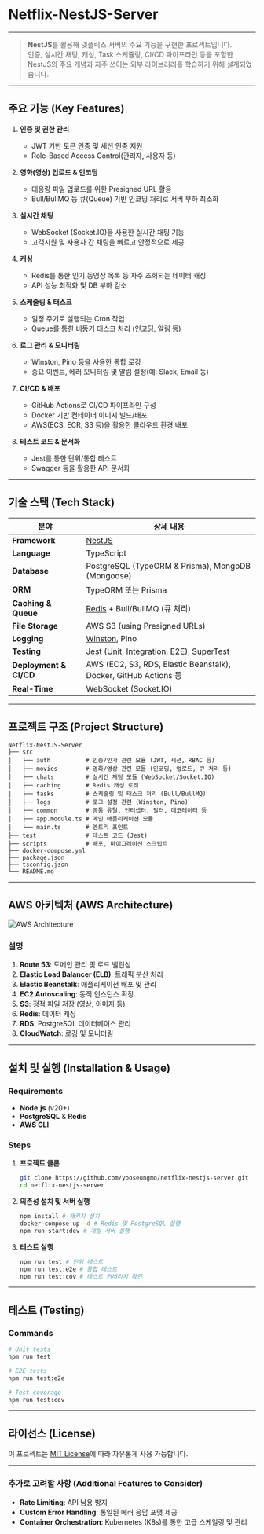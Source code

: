 
# Netflix-NestJS-Server

---

> **NestJS**를 활용해 넷플릭스 서버의 주요 기능을 구현한 프로젝트입니다.  
> 인증, 실시간 채팅, 캐싱, Task 스케쥴링, CI/CD 파이프라인 등을 포함한 NestJS의 주요 개념과 자주 쓰이는 외부 라이브러리를 학습하기 위해 설계되었습니다.

---

## 주요 기능 (Key Features)

1. **인증 및 권한 관리**  
   - JWT 기반 토큰 인증 및 세션 인증 지원  
   - Role-Based Access Control(관리자, 사용자 등)

2. **영화(영상) 업로드 & 인코딩**  
   - 대용량 파일 업로드를 위한 Presigned URL 활용  
   - Bull/BullMQ 등 큐(Queue) 기반 인코딩 처리로 서버 부하 최소화

3. **실시간 채팅**  
   - WebSocket (Socket.IO)을 사용한 실시간 채팅 기능  
   - 고객지원 및 사용자 간 채팅을 빠르고 안정적으로 제공

4. **캐싱**  
   - Redis를 통한 인기 동영상 목록 등 자주 조회되는 데이터 캐싱  
   - API 성능 최적화 및 DB 부하 감소

5. **스케줄링 & 태스크**  
   - 일정 주기로 실행되는 Cron 작업  
   - Queue를 통한 비동기 태스크 처리 (인코딩, 알림 등)

6. **로그 관리 & 모니터링**  
   - Winston, Pino 등을 사용한 통합 로깅  
   - 중요 이벤트, 에러 모니터링 및 알림 설정(예: Slack, Email 등)

7. **CI/CD & 배포**  
   - GitHub Actions로 CI/CD 파이프라인 구성  
   - Docker 기반 컨테이너 이미지 빌드/배포  
   - AWS(ECS, ECR, S3 등)을 활용한 클라우드 환경 배포

8. **테스트 코드 & 문서화**  
   - Jest를 통한 단위/통합 테스트  
   - Swagger 등을 활용한 API 문서화

---

## 기술 스택 (Tech Stack)

| 분야               | 상세 내용                                               |
|-------------------|---------------------------------------------------------|
| **Framework**       | [NestJS](https://nestjs.com/)                          |
| **Language**        | TypeScript                                             |
| **Database**        | PostgreSQL (TypeORM & Prisma), MongoDB (Mongoose)      |
| **ORM**             | TypeORM 또는 Prisma                                    |
| **Caching & Queue** | [Redis](https://redis.io/) + Bull/BullMQ (큐 처리)     |
| **File Storage**    | AWS S3 (using Presigned URLs)                          |
| **Logging**         | [Winston](https://github.com/winstonjs/winston), Pino  |
| **Testing**         | [Jest](https://jestjs.io/) (Unit, Integration, E2E), SuperTest |
| **Deployment & CI/CD** | AWS (EC2, S3, RDS, Elastic Beanstalk), Docker, GitHub Actions 등 |
| **Real-Time**       | WebSocket (Socket.IO)                                  |

---

## 프로젝트 구조 (Project Structure)

```plaintext
Netflix-NestJS-Server
├── src
│   ├── auth          # 인증/인가 관련 모듈 (JWT, 세션, RBAC 등)
│   ├── movies        # 영화/영상 관련 모듈 (인코딩, 업로드, 큐 처리 등)
│   ├── chats         # 실시간 채팅 모듈 (WebSocket/Socket.IO)
│   ├── caching       # Redis 캐싱 로직
│   ├── tasks         # 스케줄링 및 태스크 처리 (Bull/BullMQ)
│   ├── logs          # 로그 설정 관련 (Winston, Pino)
│   ├── common        # 공통 유틸, 인터셉터, 필터, 데코레이터 등
│   ├── app.module.ts # 메인 애플리케이션 모듈
│   └── main.ts       # 엔트리 포인트
├── test              # 테스트 코드 (Jest)
├── scripts           # 배포, 마이그레이션 스크립트
├── docker-compose.yml
├── package.json
├── tsconfig.json
└── README.md
```

---

## AWS 아키텍처 (AWS Architecture)

![AWS Architecture](./images/aws-architecture.png)

### 설명
1. **Route 53**: 도메인 관리 및 로드 밸런싱  
2. **Elastic Load Balancer (ELB)**: 트래픽 분산 처리  
3. **Elastic Beanstalk**: 애플리케이션 배포 및 관리  
4. **EC2 Autoscaling**: 동적 인스턴스 확장  
5. **S3**: 정적 파일 저장 (영상, 이미지 등)  
6. **Redis**: 데이터 캐싱  
7. **RDS**: PostgreSQL 데이터베이스 관리  
8. **CloudWatch**: 로깅 및 모니터링  

---

## 설치 및 실행 (Installation & Usage)

### Requirements
- **Node.js** (v20+)
- **PostgreSQL** & **Redis**
- **AWS CLI**

### Steps

1. **프로젝트 클론**  
   ```bash
   git clone https://github.com/yooseungmo/netflix-nestjs-server.git 
   cd netflix-nestjs-server
   ```

2. **의존성 설치 및 서버 실행**  
   ```bash
   npm install # 패키지 설치
   docker-compose up -d # Redis 및 PostgreSQL 실행
   npm run start:dev # 개발 서버 실행
   ```

3. **테스트 실행**  
   ```bash
   npm run test # 단위 테스트
   npm run test:e2e # 통합 테스트
   npm run test:cov # 테스트 커버리지 확인
   ```

---

## 테스트 (Testing)

### Commands
```bash
# Unit tests
npm run test

# E2E tests
npm run test:e2e

# Test coverage
npm run test:cov
```

---

## 라이선스 (License)

이 프로젝트는 [MIT License](./LICENSE)에 따라 자유롭게 사용 가능합니다.

---

### 추가로 고려할 사항 (Additional Features to Consider)
- **Rate Limiting**: API 남용 방지
- **Custom Error Handling**: 통일된 에러 응답 포맷 제공
- **Container Orchestration**: Kubernetes (K8s)를 통한 고급 스케일링 및 관리
